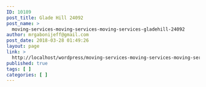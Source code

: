 ```yaml
---
ID: 10189
post_title: Glade Hill 24092
post_name: >
  moving-services-moving-services-moving-services-gladehill-24092
author: mrgabonijeff@gmail.com
post_date: 2018-03-28 01:49:26
layout: page
link: >
  http://localhost/wordpress/moving-services-moving-services-moving-services-gladehill-24092/
published: true
tags: [ ]
categories: [ ]
---
```

